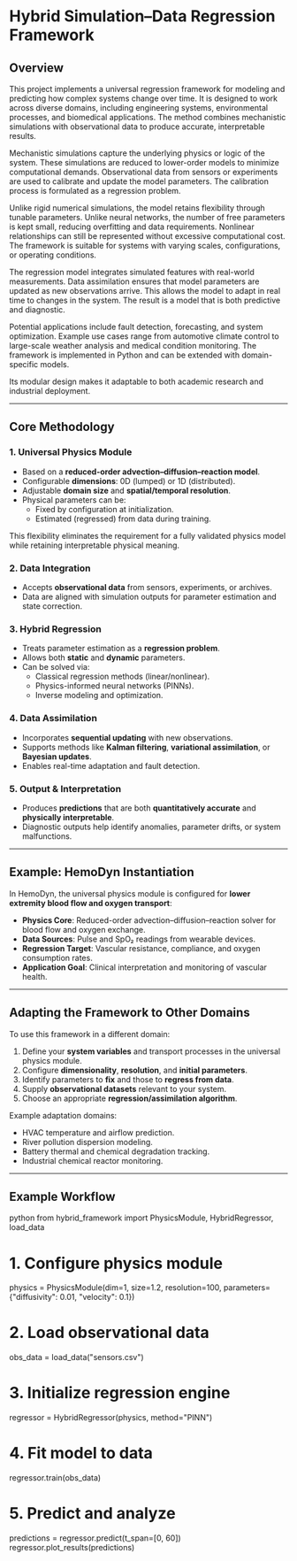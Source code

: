 # Hybrid Simulation–Data Regression Framework

## Overview
This project implements a universal regression framework for modeling and predicting how complex systems change over time.
It is designed to work across diverse domains, including engineering systems, environmental processes, and biomedical applications.
The method combines mechanistic simulations with observational data to produce accurate, interpretable results.

Mechanistic simulations capture the underlying physics or logic of the system.
These simulations are reduced to lower-order models to minimize computational demands.
Observational data from sensors or experiments are used to calibrate and update the model parameters.
The calibration process is formulated as a regression problem.

Unlike rigid numerical simulations, the model retains flexibility through tunable parameters.
Unlike neural networks, the number of free parameters is kept small, reducing overfitting and data requirements.
Nonlinear relationships can still be represented without excessive computational cost.
The framework is suitable for systems with varying scales, configurations, or operating conditions.

The regression model integrates simulated features with real-world measurements.
Data assimilation ensures that model parameters are updated as new observations arrive.
This allows the model to adapt in real time to changes in the system.
The result is a model that is both predictive and diagnostic.

Potential applications include fault detection, forecasting, and system optimization.
Example use cases range from automotive climate control to large-scale weather analysis and medical condition monitoring.
The framework is implemented in Python and can be extended with domain-specific models.

Its modular design makes it adaptable to both academic research and industrial deployment.

---

## Core Methodology

### 1. Universal Physics Module
- Based on a **reduced-order advection–diffusion–reaction model**.  
- Configurable **dimensions**: 0D (lumped) or 1D (distributed).  
- Adjustable **domain size** and **spatial/temporal resolution**.  
- Physical parameters can be:
  - Fixed by configuration at initialization.
  - Estimated (regressed) from data during training.

This flexibility eliminates the requirement for a fully validated physics model while retaining interpretable physical meaning.

### 2. Data Integration
- Accepts **observational data** from sensors, experiments, or archives.  
- Data are aligned with simulation outputs for parameter estimation and state correction.

### 3. Hybrid Regression
- Treats parameter estimation as a **regression problem**.  
- Allows both **static** and **dynamic** parameters.  
- Can be solved via:
  - Classical regression methods (linear/nonlinear).
  - Physics-informed neural networks (PINNs).
  - Inverse modeling and optimization.

### 4. Data Assimilation
- Incorporates **sequential updating** with new observations.  
- Supports methods like **Kalman filtering**, **variational assimilation**, or **Bayesian updates**.  
- Enables real-time adaptation and fault detection.

### 5. Output & Interpretation
- Produces **predictions** that are both **quantitatively accurate** and **physically interpretable**.  
- Diagnostic outputs help identify anomalies, parameter drifts, or system malfunctions.

---

## Example: HemoDyn Instantiation
In HemoDyn, the universal physics module is configured for **lower extremity blood flow and oxygen transport**:

- **Physics Core**: Reduced-order advection–diffusion–reaction solver for blood flow and oxygen exchange.
- **Data Sources**: Pulse and SpO₂ readings from wearable devices.
- **Regression Target**: Vascular resistance, compliance, and oxygen consumption rates.
- **Application Goal**: Clinical interpretation and monitoring of vascular health.

---

## Adapting the Framework to Other Domains
To use this framework in a different domain:
1. Define your **system variables** and transport processes in the universal physics module.  
2. Configure **dimensionality**, **resolution**, and **initial parameters**.  
3. Identify parameters to **fix** and those to **regress from data**.  
4. Supply **observational datasets** relevant to your system.  
5. Choose an appropriate **regression/assimilation algorithm**.  

Example adaptation domains:
- HVAC temperature and airflow prediction.
- River pollution dispersion modeling.
- Battery thermal and chemical degradation tracking.
- Industrial chemical reactor monitoring.

---

## Example Workflow
python
from hybrid_framework import PhysicsModule, HybridRegressor, load_data

# 1. Configure physics module
physics = PhysicsModule(dim=1, size=1.2, resolution=100,
                        parameters={"diffusivity": 0.01, "velocity": 0.1})

# 2. Load observational data
obs_data = load_data("sensors.csv")

# 3. Initialize regression engine
regressor = HybridRegressor(physics, method="PINN")

# 4. Fit model to data
regressor.train(obs_data)

# 5. Predict and analyze
predictions = regressor.predict(t_span=[0, 60])
regressor.plot_results(predictions)



